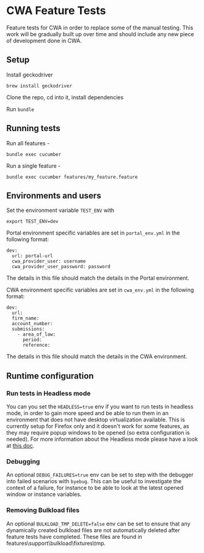 # CWA Feature Tests

Feature tests for CWA in order to replace some of the manual testing. This work will be gradually built up over time and should include any new piece of development done in CWA.

## Setup

Install geckodriver

`brew install geckodriver`

Clone the repo, cd into it, install dependencies

Run `bundle`

## Running tests

Run all features -

`bundle exec cucumber`

Run a single feature -

`bundle exec cucumber features/my_feature.feature`

## Environments and users

Set the environment variable `TEST_ENV` with

`export TEST_ENV=dev`

Portal environment specific variables are set in `portal_env.yml` in the following format:

```
dev:
  url: portal-url
  cwa_provider_user: username
  cwa_provider_user_password: password
```

The details in this file should match the details in the Portal environment.

CWA environment specific variables are set in `cwa_env.yml` in the following format:

```
dev:
  url:
  firm_name:
  account_number:
  submissions:
    - area_of_law:
      period:
      reference:
```

The details in this file should match the details in the CWA environment.

## Runtime configuration

### Run tests in Headless mode

You can you set the `HEADLESS=true` env if you want to run tests in headless mode,
in order to gain more speed and be able to run them in an environment that does not
have desktop virtualization available.
This is currently setup for Firefox only and it doesn't work for some features, as
they may require popup windows to be opened (so extra configuration is needed).
For more information about the Headless mode please have a look at [this doc](https://developer.mozilla.org/en-US/docs/Mozilla/Firefox/Headless_mode).

### Debugging

An optional `DEBUG_FAILURES=true` env can be set to step with the debugger into failed
scenarios with `byebug`. This can be useful to investigate the context of a failure,
for instance to be able to look at the latest opened window or instance variables.

### Removing Bulkload files

An optional `BULKLOAD_TMP_DELETE=false` env can be set to ensure that any dynamically
created bulkload files are not automatically deleted after feature tests have completed.
These files are found in features\support\bulkload\fixtures\tmp.
